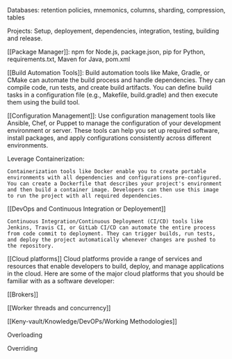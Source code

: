 Databases:
retention policies, mnemonics, columns, sharding, compression, tables

Projects:
Setup, deployement, dependencies, integration, testing, building and release.

[[Package Manager]]:
 npm for Node.js, package.json, 
 pip for Python, requirements.txt,
 Maven for Java, pom.xml

 [[Build Automation Tools]]:
    Build automation tools like Make, Gradle, or CMake can automate the build process and handle dependencies. They can compile code, run tests, and create build artifacts. You can define build tasks in a configuration file (e.g., Makefile, build.gradle) and then execute them using the build tool.

[[Configuration Management]]:
    Use configuration management tools like Ansible, Chef, or Puppet to manage the configuration of your development environment or server. These tools can help you set up required software, install packages, and apply configurations consistently across different environments.

Leverage Containerization:

    Containerization tools like Docker enable you to create portable environments with all dependencies and configurations pre-configured. You can create a Dockerfile that describes your project's environment and then build a container image. Developers can then use this image to run the project with all required dependencies.

[[DevOps and Continuous Integration or Deployement]]

    Continuous Integration/Continuous Deployment (CI/CD) tools like Jenkins, Travis CI, or GitLab CI/CD can automate the entire process from code commit to deployment. They can trigger builds, run tests, and deploy the project automatically whenever changes are pushed to the repository.

[[Cloud platforms]]
	Cloud platforms provide a range of services and resources that enable developers to build, deploy, and manage applications in the cloud. Here are some of the major cloud platforms that you should be familiar with as a software developer:

[[Brokers]]

[[Worker threads and concurrency]]


[[Keny-vault/Knowledge/DevOPs/Working Methodologies]]


Overloading

Overriding

